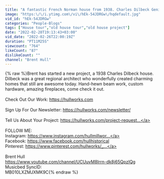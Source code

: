 ```yaml
---
title: "A fantastic French Norman house from 1938. Charles Dilbeck Genius."
image: "https:\/\/i.ytimg.com\/vi\/hEk-54JDRGw\/hqdefault.jpg"
vid_id: "hEk-54JDRGw"
categories: "People-Blogs"
tags: ["House tour","old house tour","old house project"]
date: "2022-02-28T19:13:43+03:00"
vid_date: "2022-02-26T22:00:19Z"
duration: "PT11M25S"
viewcount: "764"
likeCount: "87"
dislikeCount: ""
channel: "Brent Hull"
---
```

{% raw %}Brent has started a new project, a 1938 Charles Dilbeck house. Dilbeck was a great regional architect who wonderfully created charming homes that still are awesome today. Hand-hewn beam work, custom hardware, amazing fireplaces, come check it out.<br /><br />Check Out Our Work: <a rel="nofollow" target="blank" href="https://hullworks.com">https://hullworks.com</a> <br /><br />Sign Up For Our Newsletter: <a rel="nofollow" target="blank" href="https://hullworks.com/newsletter/">https://hullworks.com/newsletter/</a> <br /><br />Tell Us About Your Project: <a rel="nofollow" target="blank" href="https://hullworks.com/project-request...">https://hullworks.com/project-request...</a> <br /><br />FOLLOW ME: <br />Instagram: <a rel="nofollow" target="blank" href="https://www.instagram.com/hullmillwor...">https://www.instagram.com/hullmillwor...</a> <br />Facebook: <a rel="nofollow" target="blank" href="https://www.facebook.com/hullhistorical">https://www.facebook.com/hullhistorical</a><br />Pinterest: <a rel="nofollow" target="blank" href="https://www.pinterest.com/hullworks/_...">https://www.pinterest.com/hullworks/_...</a> <br /><br />Brent Hull<br /><a rel="nofollow" target="blank" href="https://www.youtube.com/channel/UCUuvM8Irrn-dk8j65QpzIQg">https://www.youtube.com/channel/UCUuvM8Irrn-dk8j65QpzIQg</a><br />Musicbed SyncID:<br />MB010LXZMJXMK9C{% endraw %}
